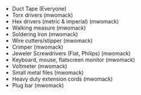 * Duct Tape (Everyone)
* Torx drivers (mwomack)
* Hex drivers (metric & imperial) (mwomack)
* Walking measure (mwomack)
* Soldering Iron (mwomack)
* Wire cutters/stipper (mwomack)
* Crimper (mwomack)
* Jeweler Screwdrivers (Flat, Philips) (mwomack)
* Keyboard, mouse, flatscreen monitor (mwomack)
* Voltmeter (mwomack)
* Small metal files (mwomack)
* Heavy duty extension cords (mwomack)
* Plug bar (mwomack)

